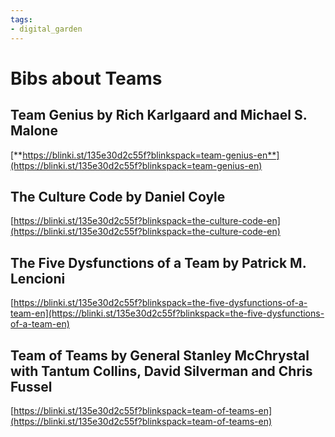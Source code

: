 ```yaml
---
tags: 
- digital_garden
---
```

# Bibs about Teams
## Team Genius by Rich Karlgaard and Michael S. Malone

[**https://blinki.st/135e30d2c55f?blinkspack=team-genius-en**](https://blinki.st/135e30d2c55f?blinkspack=team-genius-en)

## The Culture Code by Daniel Coyle

[https://blinki.st/135e30d2c55f?blinkspack=the-culture-code-en](https://blinki.st/135e30d2c55f?blinkspack=the-culture-code-en)

## The Five Dysfunctions of a Team by Patrick M. Lencioni

[https://blinki.st/135e30d2c55f?blinkspack=the-five-dysfunctions-of-a-team-en](https://blinki.st/135e30d2c55f?blinkspack=the-five-dysfunctions-of-a-team-en)

## Team of Teams by General Stanley McChrystal with Tantum Collins, David Silverman and Chris Fussel

[https://blinki.st/135e30d2c55f?blinkspack=team-of-teams-en](https://blinki.st/135e30d2c55f?blinkspack=team-of-teams-en)